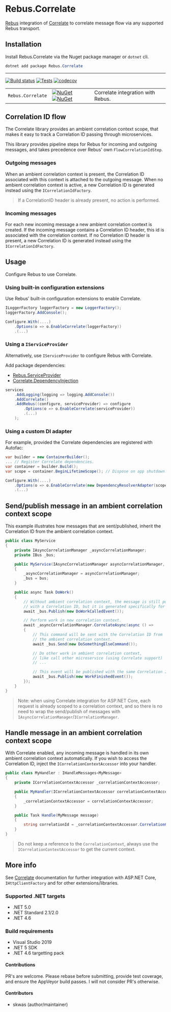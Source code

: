 # Rebus.Correlate

[Rebus](https://github.com/rebus-org/Rebus) integration of [Correlate](https://github.com/skwasjer/Correlate) to correlate message flow via any supported Rebus transport.

## Installation

Install Rebus.Correlate via the Nuget package manager or `dotnet` cli.

```powershell
dotnet add package Rebus.Correlate
```

---

[![Build status](https://ci.appveyor.com/api/projects/status/wtyl9fs7o38i2set/branch/master?svg=true)](https://ci.appveyor.com/project/skwasjer/rebus-correlate)
[![Tests](https://img.shields.io/appveyor/tests/skwasjer/rebus-correlate/master.svg)](https://ci.appveyor.com/project/skwasjer/rebus-correlate/build/tests)
[![codecov](https://codecov.io/gh/skwasjer/Rebus.Correlate/branch/master/graph/badge.svg)](https://codecov.io/gh/skwasjer/Rebus.Correlate)

| | | |
|---|---|---|
| `Rebus.Correlate` | [![NuGet](https://img.shields.io/nuget/v/Rebus.Correlate.svg)](https://www.nuget.org/packages/Rebus.Correlate/) [![NuGet](https://img.shields.io/nuget/dt/Rebus.Correlate.svg)](https://www.nuget.org/packages/Rebus.Correlate/) | Correlate integration with Rebus. |

## Correlation ID flow

The Correlate library provides an ambient correlation context scope, that makes it easy to track a Correlation ID passing through microservices.

This library provides pipeline steps for Rebus for incoming and outgoing messages, and takes precedence over Rebus' own `FlowCorrelationIdStep`.

### Outgoing messages
When an ambient correlation context is present, the Correlation ID associated with this context is attached to the outgoing message. When no ambient correlation context is active, a new Correlation ID is generated instead using the `ICorrelationIdFactory`.

> If a CorrelationID header is already present, no action is performed.

### Incoming messages
For each new incoming message a new ambient correlation context is created. 
If the incoming message contains a Correlation ID header, this id is associated with the correlation context. If no Correlation ID header is present, a new Correlation ID is generated instead using the `ICorrelationIdFactory`.

## Usage ###

Configure Rebus to use Correlate.

### Using built-in configuration extensions ###

Use Rebus' built-in configuration extensions to enable Correlate.

```csharp
ILoggerFactory loggerFactory = new LoggerFactory();
loggerFactory.AddConsole();

Configure.With(....)
    .Options(o => o.EnableCorrelate(loggerFactory))
    .(...)
```

### Using a `IServiceProvider`

Alternatively, use `IServiceProvider` to configure Rebus with Correlate.

Add package dependencies:
- [Rebus.ServiceProvider](https://github.com/rebus-org/Rebus.ServiceProvider) 
- [Correlate.DependencyInjection](https://github.com/skwasjer/Correlate)

```csharp
services
    .AddLogging(logging => logging.AddConsole())
    .AddCorrelate()
    .AddRebus((configure, serviceProvider) => configure
        .Options(o => o.EnableCorrelate(serviceProvider))
        .(...)
    );
```

### Using a custom DI adapter

For example, provided the Correlate dependencies are registered with Autofac:

```csharp
var builder = new ContainerBuilder();
... // Register Correlate dependencies.
var container = builder.Build();
var scope = container.BeginLifetimeScope(); // Dispose on app shutdown.

Configure.With(....)
    .Options(o => o.EnableCorrelate(new DependencyResolverAdapter(scope.ResolveOptional)))
    .(...)
```

## Send/publish message in an ambient correlation context scope

This example illustrates how messages that are sent/published, inherit the Correlation ID from the ambient correlation context.

```csharp
public class MyService
{
    private IAsyncCorrelationManager _asyncCorrelationManager;
    private IBus _bus;

    public MyService(IAsyncCorrelationManager asyncCorrelationManager, IBus bus)
    {
        _asyncCorrelationManager = asyncCorrelationManager;
        _bus = bus;
    }

    public async Task DoWork()
    {
        // Without ambient correlation context, the message is still published 
        // with a Correlation ID, but it is generated specifically for this message.
        await _bus.Publish(new DoWorkCalledEvent());

        // Perform work in new correlation context.
        await _asyncCorrelationManager.CorrelateAsync(async () =>
        {
            // This command will be sent with the Correlation ID from
            // the ambient correlation context.
            await _bus.Send(new DoSomethingElseCommand());

            // Do other work in ambient correlation context,
            // like call other microservice (using Correlate support)
            // ...

            // This event will be published with the same Correlation ID.
            await _bus.Publish(new WorkFinishedEvent());
        });
    }
}
```

> Note: when using Correlate integration for ASP.NET Core, each request is already scoped to a correlation context, and so there is no need to wrap the send/publish of messages with `IAsyncCorrelationManager`/`ICorrelationManager`.

## Handle message in an ambient correlation context scope

With Correlate enabled, any incoming message is handled in its own ambient correlation context automatically. If you wish to access the Correlation ID, inject the `ICorrelationContextAccessor` into your handler.

```csharp
public class MyHandler : IHandleMessages<MyMessage>
{
    private ICorrelationContextAccessor _correlationContextAccessor;

    public MyHandler(ICorrelationContextAccessor correlationContextAccessor)
    {
        _correlationContextAccessor = correlationContextAccessor;
    }

    public Task Handle(MyMessage message)
    {
        string correlationId = _correlationContextAccessor.CorrelationContext.CorrelationId; 
    }
}
```

> Do not keep a reference to the `CorrelationContext`, always use the `ICorrelationContextAccessor` to get the current context.

## More info

See [Correlate](https://github.com/skwasjer/Correlate) documentation for further integration with ASP.NET Core, `IHttpClientFactory` and for other extensions/libraries.

### Supported .NET targets
- .NET 5.0
- .NET Standard 2.1/2.0
- .NET 4.6

### Build requirements
- Visual Studio 2019
- .NET 5 SDK
- .NET 4.6 targetting pack

#### Contributions
PR's are welcome. Please rebase before submitting, provide test coverage, and ensure the AppVeyor build passes. I will not consider PR's otherwise.

#### Contributors
- skwas (author/maintainer)
